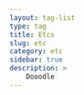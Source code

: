 ```yaml
---
layout: tag-list
type: tag
title: Etcs
slug: etc
category: etc
sidebar: true
description: >
    Dooodle
---
```

